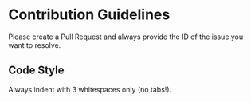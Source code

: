 # Contribution Guidelines

Please create a Pull Request and always provide the ID of the issue you want to resolve.

## Code Style

Always indent with 3 whitespaces only (no tabs!).

